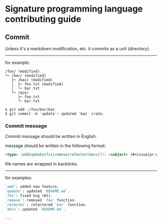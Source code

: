 # Signature programming language contributing guide

## Commit

Unless it's a markdown modification, etc. it commits as a unit (directory).

---

for example:

```
/foo/ (modified)
└─ /bar/ (modified)
   ├─ /baz/ (modified)
   │  ├─ foo.txt (modified)
   │  └─ bar.txt
   └─ /qux/
      ├─ foo.txt
      └─ bar.txt
```

```console
$ git add ./foo/bar/baz
$ git commit -m `update`: updated `baz` crate.
```

### Commit message

Commit message should be written in English.

message should be written in the following format:

```md
<type> [add|update|fix|remove|refactor|docs|?]: <subject> (#<issue|pr:number>)
```

file names are wrapped in backticks.

---

for examples:

```md
`add`: added new feature.
`update`: updated `README.md`.
`fix`: fixed bug (#1).
`remove`: removed `foo` function.
`refactor`: refactored `bar` function.
`docs`: updated `README.md`.

...
```
